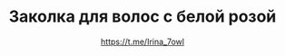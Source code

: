 ---
title: Заколка для волос с белой розой
description: Заколка для волос, шпилька
author: https://t.me/Irina_7owl
cost: 1500₸
---
